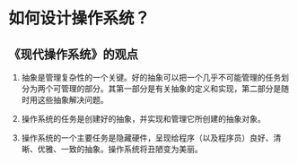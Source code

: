 # 如何设计操作系统？

## 《现代操作系统》的观点

1. 抽象是管理复杂性的一个关键。好的抽象可以把一个几乎不可能管理的任务划分为两个可管理的部分。其第一部分是有关抽象的定义和实现，第二部分是随时用这些抽象解决问题。

2. 操作系统的任务是创建好的抽象，并实现和管理它所创建的抽象对象。

3. 操作系统的一个主要任务是隐藏硬件，呈现给程序（以及程序员）良好、清晰、优雅、一致的抽象。操作系统将丑陋变为美丽。
